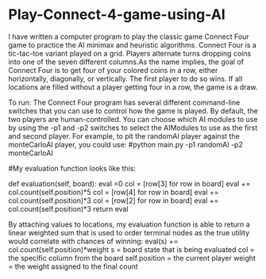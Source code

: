 # Play-Connect-4-game-using-AI
I have written a computer program to play the classic game Connect Four game to practice the AI minimax and heuristic algorithms. Connect Four is a tic-tac-toe variant played on a grid. Players alternate turns dropping coins into one of the seven different columns.As the name implies, the goal of Connect Four is to get four of your colored coins in a row, either horizontally, diagonally, or vertically. The first player to do so wins. If all locations are filled without a player getting four in a row, the game is a draw.

To run:
The Connect Four program has several different command-line switches that you can use to control how the game is played. By default, the two players are human-controlled. You can choose which AI modules to use by using the -p1 and -p2 switches to select the AIModules to use as the first and second player. For example, to pit the randomAI player against the monteCarloAI player, you could use:
#python main.py -p1 randomAI -p2 monteCarloAI

#My evaluation function looks like this:

def evaluation(self, board): eval =0
col = [row[3] for row in board] 
eval += col.count(self.position)*5 
col = [row[4] for row in board] 
eval += col.count(self.position)*3 
col = [row[2] for row in board] 
eval += col.count(self.position)*3
return eval

By attaching values to locations, my evaluation function is able to return a linear weighted sum that is used to order terminal nodes as the true utility would correlate with chances of winning:
eval(s) += col.count(self.position)*weight
s = board state that is being evaluated
col = the specific column from the board self.position = the current player
weight = the weight assigned to the final count
